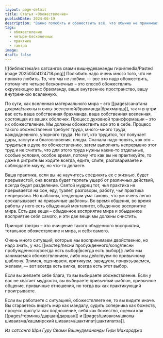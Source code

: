```yaml
---
layout: page-detail
title: Статья «Обожествление»
publishDate: 2024-06-19
description: "Важно полюбить и обожествить всё, что обычно не принимается - свои внутренние оболочки и окружающий мир. Постоянная практика обожествления, без разделения на «особое время», ведёт к духовной трансформации. Выбор между привычными шаблонами и обожествлением определяет успех на пути: видеть мир и себя как мандалу и божественное - ключ к истинной мудрости."
tags:
  - обожествление
  - четыре-бесконечных
  - практика
  - тантра
image: 
draft: false
---
```

![[библиотека/из сатсангов свами вишнудевананды гири/media/Pasted image 20250504124718.png]]
 Полюбить надо очень много того, что не принято любить. То, что мы не любим, — все это надо обожествить, потому что четыре бесконечных – это способ обожествлять окружающую вас брахманду, ваше внутреннее пространство, вашу внутреннюю вселенную.

 По сути, как вселенная материального мира – это [[pages/санатана дхарма/законы и силы вселенной/брахманда|брахманда]], так и внутри вас есть ваша собственная брахманда, ваша собственная вселенная, состоящая из ваших оболочек. Процесс духовной трансформации – это их обожествление. Мы должны обожествить все это в себе. Процесс такого обожествления требует труда, много-много труда, каждодневного, упорного труда. Но тот, кто трудится, тот получает дары, заслуги и благословения, плоды. Сначала надо понять, как это − трудиться в духе по обожествлению, затем выполнять непрерывно этот труд и не считать, что для этого труда нужны какие-то отдельные, особые условия, особое время, потому что как вы не практикуйте, то даже в ритрите вы ходите всегда, едите, спите, разговариваете и соблюдаете мауну, но что-то делаете. 

 Ваша практика, если вы не научитесь соединять ее с жизнью, будет прерывистой, она всегда будет терпеть ущерб от различных действий, всегда будет разделение. Святой мудрец тот, чья практика не прерывается на сон, еду, туалет, разговоры, работу, чья практика непрерывна. Но шаблоны, тенденции ума таковы, что ум очень легко соскальзывает на привычные шаблоны. Во время общения, во время работы у него есть обыденный менталитет, обыденное восприятие мира. Есть две вещи – обыденное восприятие мира и обыденное восприятие себя самого, и эти две вещи мы должны очистить.

 Принцип тантры – это очищение такого обыденного восприятия, тотальное обожествление и мира, и себя самого.

 Очень много ситуаций, которые мы воспринимаем двойственно, но надо знать, у нас [[мастер/песни пробужденного/song/песни пробужденного/всегда есть выбор|всегда есть выбор]]: либо мы занимаемся обожествлением, либо мы действуем по привычному шаблону. Злимся, оцениваем, критикуем, завидуем, привязываемся, желаем, — вот всегда есть вилка, всегда есть этот выбор.

 Если вы желаете себе блага, то вы выбираете обожествление. Если у вас не хватает мудрости, вы выбираете привычный шаблон, привычное общение, привычные отношения, но тогда вы как практикующий проигрываете.

 Если вы работаете с ситуацией, обожествляете ее, то вы видите иначе. Вы стараетесь видеть мир как мандалу, судить соперника как божеств, процесс диспута как подношение, себя как божество, оценки как [[pages/термины/даршан|даршан]] и [[pages/шиваизм/школы шиваизма/кашмирский шиваизм/шактипат|шактипатха]].

*Из сатсанга Шри Гуру Свами Вишнудевананды Гири Махараджа*